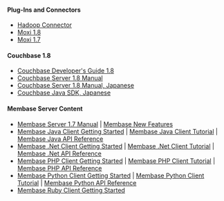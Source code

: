 #### Plug-Ins and Connectors

- [Hadoop Connector][ref1]
- [Moxi 1.8][ref2]
- [Moxi 1.7][ref3]

#### Couchbase 1.8

- [Couchbase Developer's Guide 1.8][ref4]
- [Couchbase Server 1.8 Manual][ref5]
- [Couchbase Server 1.8 Manual, Japanese][ref6]
- [Couchbase Java SDK, Japanese][ref7]

#### Membase Server Content

- [Membase Server 1.7 Manual][ref8] | [Membase New Features][ref10]
- [Membase Java Client Getting Started][ref11] | [Membase Java Client Tutorial][ref12] | [Membase Java API Reference][ref13] 
- [Membase .Net Client Getting Started][ref14] | [Membase .Net Client Tutorial][ref15] | [Membase .Net API Reference][ref16] 
- [Membase PHP Client Getting Started][ref17] | [Membase PHP Client Tutorial][ref18] | [Membase PHP API Reference][ref19] 
- [Membase Python Client Getting Started][ref20] | [Membase Python Client Tutorial][ref21] | [Membase Python API Reference][ref22]
- [Membase Ruby Client Getting Started][ref23]


[ref0]: http://www.couchbase.com/docs/couchbase-elasticsearch/index.html
[ref1]: http://www.couchbase.com/docs/hadoop-plugin/index.html
[ref2]: http://www.couchbase.com/docs/moxi-manual-1.8/index.html
[ref3]: http://www.couchbase.com/docs/moxi-manual-1.7/index.html
[ref4]: http://www.couchbase.com/docs/couchbase-devguide-1.8/index.html
[ref5]: http://www.couchbase.com/docs/couchbase-manual-1.8/index.html

[ref6]: http://www.couchbase.com/docs/couchbase-manual-1.8-ja/index.html
[ref7]: http://www.couchbase.com/docs/couchbase-sdk-java-1.0-ja/index.html
[ref8]: http://www.couchbase.com/docs/membase-manual-1.7/index.html

[ref10]: http://www.couchbase.com/docs/membase-features-1.7/index.html

[ref11]: http://www.couchbase.com/docs/membase-sdk-java-getting-started-1.7/index.html
[ref12]: http://www.couchbase.com/docs/membase-sdk-java-tutorial-1.7/index.html
[ref13]: http://www.couchbase.com/docs/membase-sdk-java-api-reference-1.7/index.html
[ref14]: http://www.couchbase.com/docs/membase-sdk-net-getting-started-1.7/index.html
[ref15]: http://www.couchbase.com/docs/membase-sdk-net-tutorial-1.7/index.html

[ref16]: http://www.couchbase.com/docs/membase-sdk-net-api-reference-1.7/index.html
[ref17]: http://www.couchbase.com/docs/membase-sdk-php-getting-started-1.7/index.html
[ref18]: http://www.couchbase.com/docs/membase-sdk-php-tutorial-1.7/index.html
[ref19]: http://www.couchbase.com/docs/membase-sdk-php-api-reference-1.7/index.html
[ref20]: http://www.couchbase.com/docs/membase-sdk-python-getting-started-1.7/index.html
[ref21]: http://www.couchbase.com/docs/membase-sdk-python-tutorial-1.7/index.html 
[ref22]: http://www.couchbase.com/docs/membase-sdk-python-api-reference-1.7/index.html
[ref23]: http://www.couchbase.com/docs/membase-sdk-ruby-getting-started-1.7/index.html


